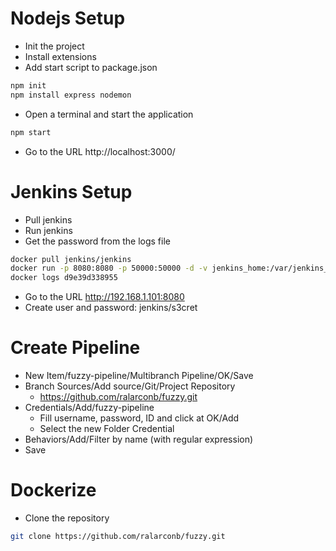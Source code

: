 # Nodejs Setup
- Init the project
- Install extensions
- Add start script to package.json
```sh
npm init
npm install express nodemon
```
- Open a terminal and start the application
```sh
npm start
```
- Go to the URL http://localhost:3000/
# Jenkins Setup
- Pull jenkins
- Run jenkins
- Get the password from the logs file
```sh
docker pull jenkins/jenkins
docker run -p 8080:8080 -p 50000:50000 -d -v jenkins_home:/var/jenkins_home jenkins/jenkins
docker logs d9e39d338955
```
- Go to the URL http://192.168.1.101:8080
- Create user and password: jenkins/s3cret
# Create Pipeline
- New Item/fuzzy-pipeline/Multibranch Pipeline/OK/Save
- Branch Sources/Add source/Git/Project Repository
  - https://github.com/ralarconb/fuzzy.git
- Credentials/Add/fuzzy-pipeline
  - Fill username, password, ID and click at OK/Add
  - Select the new Folder Credential
- Behaviors/Add/Filter by name (with regular expression)
- Save
# Dockerize
- Clone the repository
```sh
git clone https://github.com/ralarconb/fuzzy.git
```